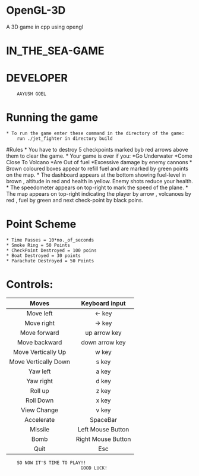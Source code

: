# OpenGL-3D
A 3D game in cpp using opengl
# IN_THE_SEA-GAME

# DEVELOPER
		AAYUSH GOEL
# Running the game
	* To run the game enter these command in the directory of the game:
		run	./jet_fighter in directory build 
#Rules
	* You have to destroy 5 checkpoints marked byb red arrows above them to clear the game.
	* Your game is over if you:
		*Go Underwater
		*Come Close To Volcano
		*Are Out of fuel
		*Excessive damage by enemy cannons
	* Brown coloured boxes appear to refill fuel and are marked by green points on the map.
	* The dashboard appears at the bottom showing fuel-level in brown , altitude in red and 			 health in yellow. Enemy shots reduce your health.
	* The speedometer appears on top-right to mark the speed of the plane.
	* The map appears on top-right indicating the player by arrow , volcanoes by red , fuel by 		green and next check-point by black poins.

# Point Scheme
	* Time Passes = 10*no._of_seconds
	* Smoke Ring = 50 Points
	* CheckPoint Destroyed = 100 poins
	* Boat Destroyed = 30 points
	* Parachute Destroyed = 50 Points

# Controls:

|                Moves                   |   Keyboard input   |
|:---------------------------------:|:---------------------:|
|                Move left               |          <- key          |
|               Move right              |          -> key          |
|             Move forward           |     up arrow key    |
|             Move backward        |  down  arrow key  |
|           Move Vertically Up    |         w key            |
|       Move Vertically  Down  |          s key            |
|                Yaw left                 |          a key            |
|               Yaw right                |          d key            |
|                 Roll up                  |         z key            |
|               Roll Down              |         x key            |
|            View Change             |         v key            |
|               Accelerate   	|       SpaceBar        |
|                 Missile                  | Left Mouse Button |
|                 Bomb                    | Right Mouse Button |
|                   Quit                    |           Esc               |

		SO NOW IT'S TIME TO PLAY!!
								GOOD LUCK!
